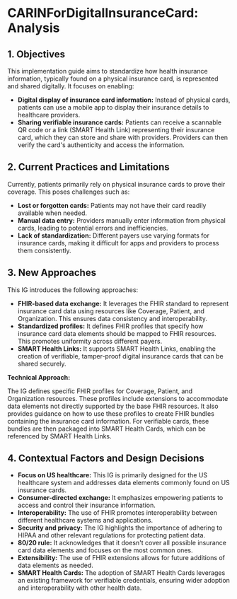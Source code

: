 # CARINForDigitalInsuranceCard: Analysis

## 1. Objectives

This implementation guide aims to standardize how health insurance information, typically found on a physical insurance card, is represented and shared digitally. It focuses on enabling:

- **Digital display of insurance card information:** Instead of physical cards, patients can use a mobile app to display their insurance details to healthcare providers.
- **Sharing verifiable insurance cards:** Patients can receive a scannable QR code or a link (SMART Health Link) representing their insurance card, which they can store and share with providers. Providers can then verify the card's authenticity and access the information.

## 2. Current Practices and Limitations

Currently, patients primarily rely on physical insurance cards to prove their coverage. This poses challenges such as:

- **Lost or forgotten cards:** Patients may not have their card readily available when needed.
- **Manual data entry:** Providers manually enter information from physical cards, leading to potential errors and inefficiencies.
- **Lack of standardization:** Different payers use varying formats for insurance cards, making it difficult for apps and providers to process them consistently.

## 3. New Approaches

This IG introduces the following approaches:

- **FHIR-based data exchange:** It leverages the FHIR standard to represent insurance card data using resources like Coverage, Patient, and Organization. This ensures data consistency and interoperability.
- **Standardized profiles:** It defines FHIR profiles that specify how insurance card data elements should be mapped to FHIR resources. This promotes uniformity across different payers.
- **SMART Health Links:** It supports SMART Health Links, enabling the creation of verifiable, tamper-proof digital insurance cards that can be shared securely.

**Technical Approach:**

The IG defines specific FHIR profiles for Coverage, Patient, and Organization resources. These profiles include extensions to accommodate data elements not directly supported by the base FHIR resources. It also provides guidance on how to use these profiles to create FHIR bundles containing the insurance card information. For verifiable cards, these bundles are then packaged into SMART Health Cards, which can be referenced by SMART Health Links.

## 4. Contextual Factors and Design Decisions

- **Focus on US healthcare:** This IG is primarily designed for the US healthcare system and addresses data elements commonly found on US insurance cards.
- **Consumer-directed exchange:** It emphasizes empowering patients to access and control their insurance information.
- **Interoperability:** The use of FHIR promotes interoperability between different healthcare systems and applications.
- **Security and privacy:** The IG highlights the importance of adhering to HIPAA and other relevant regulations for protecting patient data.
- **80/20 rule:** It acknowledges that it doesn't cover all possible insurance card data elements and focuses on the most common ones.
- **Extensibility:** The use of FHIR extensions allows for future additions of data elements as needed.
- **SMART Health Cards:** The adoption of SMART Health Cards leverages an existing framework for verifiable credentials, ensuring wider adoption and interoperability with other health data.
